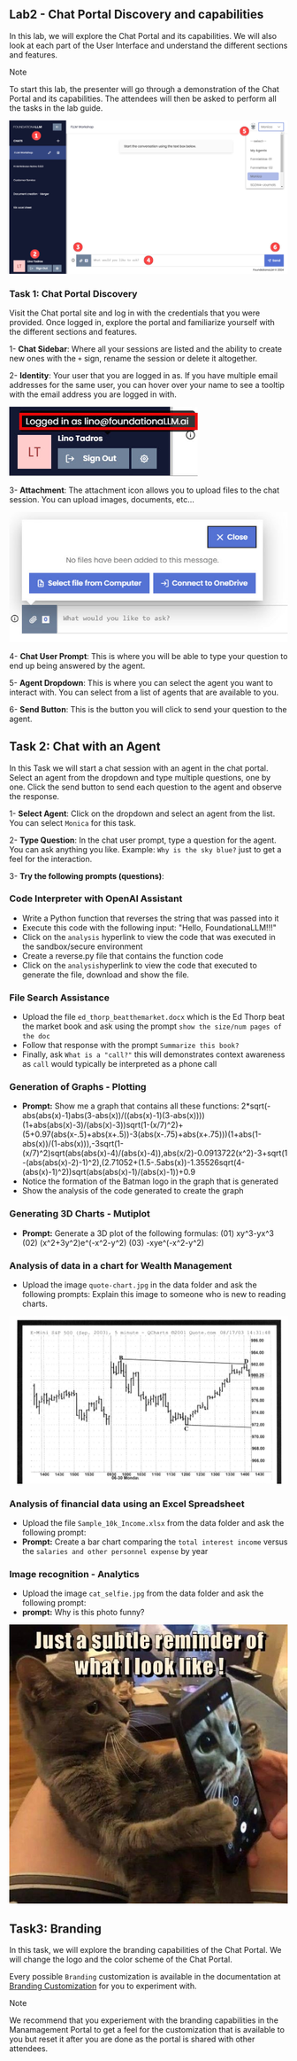 ## Lab2 - Chat Portal Discovery and capabilities
In this lab, we will explore the Chat Portal and its capabilities. We will also look at each part of the User Interface and understand the different sections and features.

> [!NOTE]
> To start this lab, the presenter will go through a demonstration of the Chat Portal and its capabilities. The attendees will then be asked to perform all the tasks in the lab guide.

![Chat Portal](/media/Lab2-1.jpg)

### Task 1: Chat Portal Discovery
Visit the Chat portal site and log in with the credentials that you were provided. Once logged in, explore the portal and familiarize yourself with the different sections and features.

1- **Chat Sidebar**: Where all your sessions are listed and the ability to create new ones with the `+` sign, rename the session or delete it altogether.

2- **Identity**: Your user that you are logged in as.  If you have multiple email addresses for the same user, you can hover over your name to see a tooltip with the email address you are logged in with.

![Identity](/media/Lab2-2.jpg)

3- **Attachment**: The attachment icon allows you to upload files to the chat session.  You can upload images, documents, etc...

![Attachments](/media/Lab2-3.jpg)

4- **Chat User Prompt**: This is where you will be able to type your question to end up being answered by the agent.

5- **Agent Dropdown**: This is where you can select the agent you want to interact with.  You can select from a list of agents that are available to you.

6- **Send Button**: This is the button you will click to send your question to the agent.

## Task 2: Chat with an Agent
In this Task we will start a chat session with an agent in the chat portal.  Select an agent from the dropdown and type multiple questions, one by one.  Click the send button to send each question to the agent and observe the response.

1- **Select Agent**: Click on the dropdown and select an agent from the list. You can select `Monica` for this task.

2- **Type Question**: In the chat user prompt, type a question for the agent.  You can ask anything you like. Example: `Why is the sky blue?`  just to get a feel for the interaction.

3- **Try the following prompts (questions)**: 

### Code Interpreter with OpenAI Assistant

- Write a Python function that reverses the string that was passed into it
- Execute this code with the following input: "Hello, FoundationaLLM!!!"
- Click on the `analysis` hyperlink to view the code that was executed in the sandbox/secure environment
- Create a reverse.py file that contains the function code
- Click on the `analysis`hyperlink to view the code that executed to generate the file, download and show the file.

### File Search Assistance

- Upload the file `ed_thorp_beatthemarket.docx` which is the Ed Thorp beat the market book and ask using the prompt `show the size/num pages of the doc`
- Follow that response with the prompt `Summarize this book?`
- Finally, ask `What is a "call?"` this will demonstrates context awareness as `call` would typically be interpreted as a phone call

### Generation of Graphs - Plotting

- **Prompt:** Show me a graph that contains all these functions: 2*sqrt(-abs(abs(x)-1)abs(3-abs(x))/((abs(x)-1)(3-abs(x))))(1+abs(abs(x)-3)/(abs(x)-3))sqrt(1-(x/7)^2)+(5+0.97(abs(x-.5)+abs(x+.5))-3(abs(x-.75)+abs(x+.75)))(1+abs(1-abs(x))/(1-abs(x))),-3sqrt(1-(x/7)^2)sqrt(abs(abs(x)-4)/(abs(x)-4)),abs(x/2)-0.0913722(x^2)-3+sqrt(1-(abs(abs(x)-2)-1)^2),(2.71052+(1.5-.5abs(x))-1.35526sqrt(4-(abs(x)-1)^2))sqrt(abs(abs(x)-1)/(abs(x)-1))+0.9
- Notice the formation of the Batman logo in the graph that is generated
- Show the analysis of the code generated to create the graph

### Generating 3D Charts - Mutiplot

- **Prompt:** Generate a 3D plot of the following formulas: (01) xy^3-yx^3 (02) (x^2+3y^2)e^(-x^2-y^2) (03) -xye^(-x^2-y^2)

### Analysis of data in a chart for Wealth Management

- Upload the image `quote-chart.jpg` in the data folder and ask the following prompts: Explain this image to someone who is new to reading charts.

![Quote Chart](/data/quote-chart.jpeg)

### Analysis of financial data using an Excel Spreadsheet

- Upload the file `Sample_10k_Income.xlsx` from the data folder and ask the following prompt:
- **Prompt:** Create a bar chart comparing the `total interest income` versus the `salaries and other personnel expense` by year

### Image recognition - Analytics

- Upload the image `cat_selfie.jpg` from the data folder and ask the following prompt:
- **prompt:** Why is this photo funny?

![Cat Selfie](/data/cat_selfie.jpg)

## Task3: Branding

In this task, we will explore the branding capabilities of the Chat Portal.  We will change the logo and the color scheme of the Chat Portal.

Every possible `Branding` customization is available in the documentation at [Branding Customization](https://docs.foundationallm.ai/setup-guides/branding/branding-management-portal.html) for you to experiment with.

> [!NOTE]
> We recommend that you experiement with the branding capabilities in the Manamagement Portal to get a feel for the customization that is available to you but reset it after you are done as the portal is shared with other attendees.




